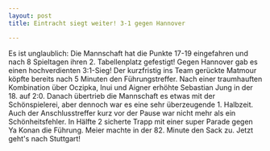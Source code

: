 ```yaml
---
layout: post
title: Eintracht siegt weiter! 3-1 gegen Hannover

---
```


Es ist unglaublich: Die Mannschaft hat die Punkte 17-19 eingefahren und nach 8 Spieltagen ihren 2. Tabellenplatz gefestigt! Gegen Hannover gab es einen hochverdienten 3:1-Sieg! Der kurzfristig ins Team gerückte Matmour köpfte bereits nach 5 Minuten den Führungstreffer. Nach einer traumhauften Kombination über Oczipka, Inui und Aigner erhöhte Sebastian Jung in der 18. auf 2:0. Danach übertrieb die Mannschaft es etwas mit der Schönspielerei, aber dennoch war es eine sehr überzeugende 1. Halbzeit. Auch der Anschlusstreffer kurz vor der Pause war nicht mehr als ein Schönheitsfehler. In Hälfte 2 sicherte Trapp mit einer super Parade gegen Ya Konan die Führung. Meier machte in der 82. Minute den Sack zu. Jetzt geht's nach Stuttgart!


